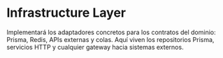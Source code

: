 # Infrastructure Layer

Implementará los adaptadores concretos para los contratos del dominio: Prisma, Redis, APIs externas y colas. Aquí viven los repositorios Prisma, servicios HTTP y cualquier gateway hacia sistemas externos.
